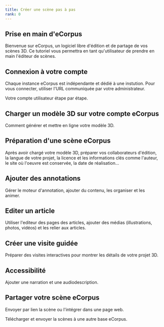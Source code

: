 ```yaml
---
title: Créer une scène pas à pas
rank: 0
---
```


## Prise en main d'eCorpus

Bienvenue sur eCorpus, un logiciel libre d'édition et de partage de vos scènes 3D. Ce tutoriel vous permettra en tant qu'utilisateur de prendre en main l'éditeur de scènes.

## Connexion à votre compte

Chaque instance eCorpus est indépendante et dédié à une instution. Pour vous connecter, utiliser l'URL communiquée par votre administrateur.

Votre compte utilisateur étape par étape.

## Charger un modèle 3D sur votre compte eCorpus

Comment générer et mettre en ligne votre modèle 3D.

## Préparation d'une scène eCorpus

Après avoir chargé votre modèle 3D, préparer vos collaborateurs d'édition, la langue de votre projet, la licence et les informations clés comme l'auteur, le site où l'oeuvre est conservée, la date de réalisation...

## Ajouter des annotations

Gérer le moteur d'annotation, ajouter du contenu, les organiser et les animer.

## Editer un article

Utiliser l'editeur des pages des articles, ajouter des médias (illustrations, photos, vidéos) et les relier aux articles.

## Créer une visite guidée

Préparer des visites interactives pour montrer les détails de votre projet 3D.

## Accessibilité

Ajouter une narration et une audiodescription.

## Partager votre scène eCorpus

Envoyer par lien la scène ou l'intégrer dans une page web.

Télécharger et envoyer la scènes à une autre base eCorpus.

